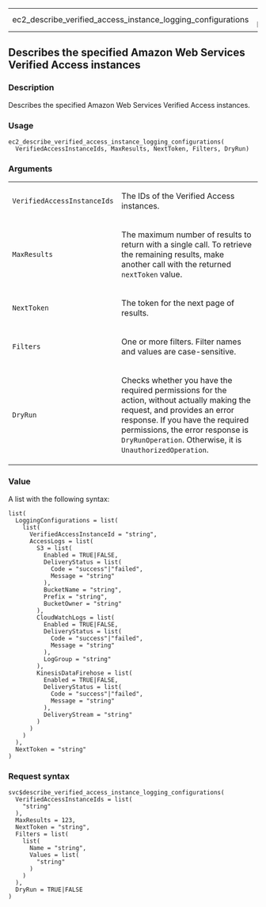 <table style="width: 100%;">
<tbody>
<tr class="odd">
<td>ec2_describe_verified_access_instance_logging_configurations</td>
<td style="text-align: right;">R Documentation</td>
</tr>
</tbody>
</table>

## Describes the specified Amazon Web Services Verified Access instances

### Description

Describes the specified Amazon Web Services Verified Access instances.

### Usage

    ec2_describe_verified_access_instance_logging_configurations(
      VerifiedAccessInstanceIds, MaxResults, NextToken, Filters, DryRun)

### Arguments

<table>
<colgroup>
<col style="width: 35%" />
<col style="width: 65%" />
</colgroup>
<tbody>
<tr class="odd">
<td><code
id="ec2_describe_verified_access_instance_logging_configurations_:_VerifiedAccessInstanceIds">VerifiedAccessInstanceIds</code></td>
<td><p>The IDs of the Verified Access instances.</p></td>
</tr>
<tr class="even">
<td><code
id="ec2_describe_verified_access_instance_logging_configurations_:_MaxResults">MaxResults</code></td>
<td><p>The maximum number of results to return with a single call. To
retrieve the remaining results, make another call with the returned
<code>nextToken</code> value.</p></td>
</tr>
<tr class="odd">
<td><code
id="ec2_describe_verified_access_instance_logging_configurations_:_NextToken">NextToken</code></td>
<td><p>The token for the next page of results.</p></td>
</tr>
<tr class="even">
<td><code
id="ec2_describe_verified_access_instance_logging_configurations_:_Filters">Filters</code></td>
<td><p>One or more filters. Filter names and values are
case-sensitive.</p></td>
</tr>
<tr class="odd">
<td><code
id="ec2_describe_verified_access_instance_logging_configurations_:_DryRun">DryRun</code></td>
<td><p>Checks whether you have the required permissions for the action,
without actually making the request, and provides an error response. If
you have the required permissions, the error response is
<code>DryRunOperation</code>. Otherwise, it is
<code>UnauthorizedOperation</code>.</p></td>
</tr>
</tbody>
</table>

### Value

A list with the following syntax:

    list(
      LoggingConfigurations = list(
        list(
          VerifiedAccessInstanceId = "string",
          AccessLogs = list(
            S3 = list(
              Enabled = TRUE|FALSE,
              DeliveryStatus = list(
                Code = "success"|"failed",
                Message = "string"
              ),
              BucketName = "string",
              Prefix = "string",
              BucketOwner = "string"
            ),
            CloudWatchLogs = list(
              Enabled = TRUE|FALSE,
              DeliveryStatus = list(
                Code = "success"|"failed",
                Message = "string"
              ),
              LogGroup = "string"
            ),
            KinesisDataFirehose = list(
              Enabled = TRUE|FALSE,
              DeliveryStatus = list(
                Code = "success"|"failed",
                Message = "string"
              ),
              DeliveryStream = "string"
            )
          )
        )
      ),
      NextToken = "string"
    )

### Request syntax

    svc$describe_verified_access_instance_logging_configurations(
      VerifiedAccessInstanceIds = list(
        "string"
      ),
      MaxResults = 123,
      NextToken = "string",
      Filters = list(
        list(
          Name = "string",
          Values = list(
            "string"
          )
        )
      ),
      DryRun = TRUE|FALSE
    )
